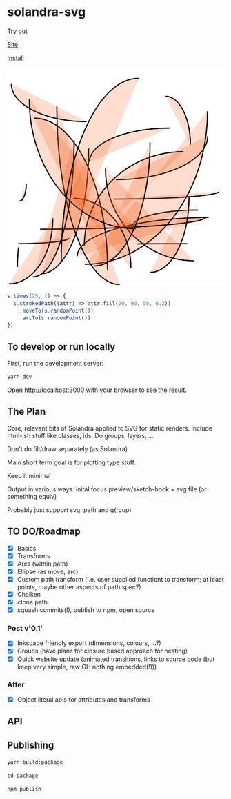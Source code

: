 # solandra-svg

[Try out](https://codesandbox.io/s/simple-solandra-svg-demo-obinl)

[Site](https://solandra-svg.netlify.app/)

[Install](https://www.npmjs.com/package/solandra-svg)

![Sample](./sample.svg)

```typescript
s.times(25, () => {
  s.strokedPath((attr) => attr.fill(20, 90, 50, 0.2))
    .moveTo(s.randomPoint())
    .arcTo(s.randomPoint())
})
```

## To develop or run locally

First, run the development server:

```bash
yarn dev
```

Open [http://localhost:3000](http://localhost:3000) with your browser to see the result.

## The Plan

Core, relevant bits of Solandra applied to SVG for static renders. Include html-ish stuff like classes, ids. Do groups, layers, ...

Don't do fill/draw separately (as Solandra)

Main short term goal is for plotting type stuff.

Keep it minimal

Output in various ways: inital focus preview/sketch-book + svg file (or something equiv)

Probably just support svg, path and g(roup)

## TO DO/Roadmap

- [x] Basics
- [x] Transforms
- [x] Arcs (within path)
- [x] Ellipse (as move, arc)
- [x] Custom path transform (i.e. user supplied functiont to transform; at least points, maybe other aspects of path spec?)
- [x] Chaiken
- [x] clone path
- [x] squash commits(!), publish to npm, open source

### Post v'0.1'

- [x] Inkscape friendly export (dimensions, colours, ...?)
- [x] Groups (have plans for closure based approach for nesting)
- [x] Quick website update (animated transitions, links to source code (but keep very simple, raw GH nothing embedded(!)))

### After

- [x] Object literal apis for attributes and transforms

## API

## Publishing

`yarn build:package`

`cd package`

`npm publish`
